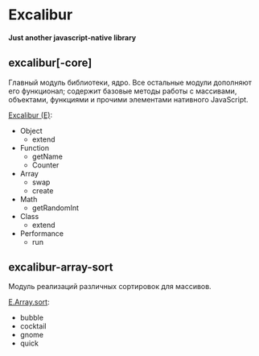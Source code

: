 # Excalibur
#### Just another javascript-native library

## excalibur[-core]
Главный модуль библиотеки, ядро. Все остальные модули дополняют его функционал; содержит базовые методы работы с массивами, объектами, функциями и прочими элементами нативного JavaScript.

[Excalibur (E)](https://github.com/cerberus-ab/excalibur/blob/master/src/js/excalibur.js):
+ Object
  - extend
+ Function
  - getName
  - Counter
+ Array
  - swap
  - create
+ Math
  - getRandomInt
+ Class
  - extend
+ Performance
  - run

## excalibur-array-sort
Модуль реализаций различных сортировок для массивов.

[E.Array.sort](https://github.com/cerberus-ab/excalibur/blob/master/src/js/excalibur-array-sort.js):
+ bubble
+ cocktail
+ gnome
+ quick
